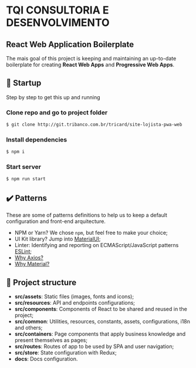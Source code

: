 # TQI CONSULTORIA E DESENVOLVIMENTO

## React Web Application Boilerplate

The mais goal of this project is keeping and maintaining an up-to-date boilerplate for creating **React Web Apps** and **Progressive Web Apps**.

## :rocket: Startup

Step by step to get this up and running

### Clone repo and go to project folder

```bash
$ git clone http://git.tribanco.com.br/tricard/site-lojista-pwa-web
```

### Install dependencies

```bash
$ npm i
```

### Start server

```bash
$ npm run start
```

## :heavy_check_mark: Patterns

These are some of patterns definitions to help us to keep a default configuration and front-end arquitecture.

- NPM or Yarn? We chose `npm`, but feel free to make your choice;
- UI Kit library? Jump into [MaterialUI](https://material-ui.com);
- Linter: Identifying and reporting on ECMAScript/JavaScript patterns [ESLint](https://eslint.org);
- [Why Axios?](https://github.com/axios/axios#features)
- [Why Material?](https://material-ui.com/blog/material-ui-v4-is-out)

## :open_file_folder: Project structure

- **src/assets**: Static files (images, fonts and icons);
- **src/resources**: API and endpoints configurations;
- **src/components**: Components of React to be shared and reused in the project;
- **src/common**: Utilities, resources, constants, assets, configurations, i18n and others;
- **src/containers**: Page components that apply business knowledge and present themselves as pages;
- **src/routes**: Routes of app to be used by SPA and user navigation;
- **src/store**: State configuration with Redux;
- **docs**: Docs configuration.
